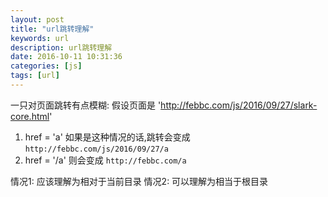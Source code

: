 ```yaml
---
layout: post
title: "url跳转理解"
keywords: url
description: url跳转理解
date: 2016-10-11 10:31:36
categories: [js]
tags: [url]
---
```


一只对页面跳转有点模糊:
假设页面是 'http://febbc.com/js/2016/09/27/slark-core.html'

1. href = 'a' 如果是这种情况的话,跳转会变成 `http://febbc.com/js/2016/09/27/a`
2. href = '/a' 则会变成 `http://febbc.com/a` 

情况1: 应该理解为相对于当前目录
情况2: 可以理解为相当于根目录
  